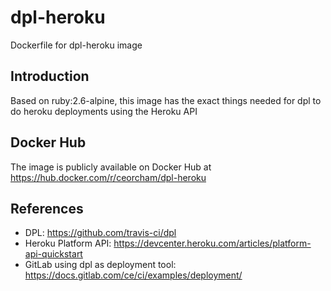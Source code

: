 # dpl-heroku

Dockerfile for dpl-heroku image

## Introduction

Based on ruby:2.6-alpine, this image has the exact things needed for dpl to do heroku deployments using the Heroku API

## Docker Hub

The image is publicly available on Docker Hub at https://hub.docker.com/r/ceorcham/dpl-heroku

## References

* DPL: https://github.com/travis-ci/dpl
* Heroku Platform API: https://devcenter.heroku.com/articles/platform-api-quickstart
* GitLab using dpl as deployment tool: https://docs.gitlab.com/ce/ci/examples/deployment/

